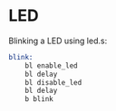 # LED

Blinking a LED using led.s:

```asm
blink:
    bl enable_led
    bl delay
    bl disable_led
    bl delay
    b blink
```
